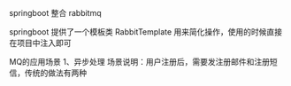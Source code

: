 springboot 整合 rabbitmq

springboot 提供了一个模板类 RabbitTemplate 用来简化操作，使用的时候直接在项目中注入即可

MQ的应用场景
1、异步处理
场景说明：用户注册后，需要发注册邮件和注册短信，传统的做法有两种
